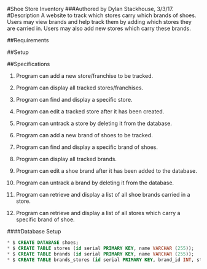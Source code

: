 #Shoe Store Inventory
###Authored by Dylan Stackhouse, 3/3/17.
#Description
A website to track which stores carry which brands of shoes. Users may view brands and help track them by adding which stores they are carried in. Users may also add new stores which carry these brands.

##Requirements

##Setup

##Specifications

1. Program can add a new store/franchise to be tracked.
2. Program can display all tracked stores/franchises.
3. Program can find and display a specific store.
4. Program can edit a tracked store after it has been created.
5. Program can untrack a store by deleting it from the database.

6. Program can add a new brand of shoes to be tracked.
7. Program can find and display a specific brand of shoes.
8. Program can display all tracked brands.
9. Program can edit a shoe brand after it has been added to the database.
10. Program can untrack a brand by deleting it from the database.

11. Program can retrieve and display a list of all shoe brands carried in a store.
12. Program can retrieve and display a list of all stores which carry a specific brand of shoe.

####Database Setup

``` SQL
* $ CREATE DATABASE shoes;
* $ CREATE TABLE stores (id serial PRIMARY KEY, name VARCHAR (255));
* $ CREATE TABLE brands (id serial PRIMARY KEY, name VARCHAR (255));
* $ CREATE TABLE brands_stores (id serial PRIMARY KEY, brand_id INT, store_id INT);

```
